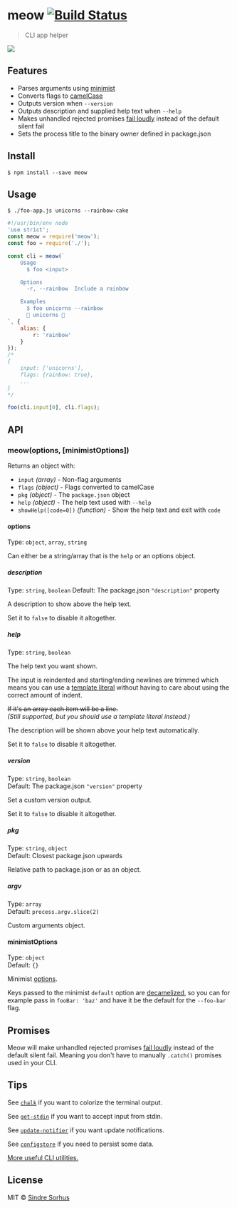 # meow [![Build Status](https://travis-ci.org/sindresorhus/meow.svg?branch=master)](https://travis-ci.org/sindresorhus/meow)

> CLI app helper

![](meow.gif)


## Features

- Parses arguments using [minimist](https://github.com/substack/minimist)
- Converts flags to [camelCase](https://github.com/sindresorhus/camelcase)
- Outputs version when `--version`
- Outputs description and supplied help text when `--help`
- Makes unhandled rejected promises [fail loudly](https://github.com/sindresorhus/loud-rejection) instead of the default silent fail
- Sets the process title to the binary owner defined in package.json


## Install

```
$ npm install --save meow
```


## Usage

```
$ ./foo-app.js unicorns --rainbow-cake
```

```js
#!/usr/bin/env node
'use strict';
const meow = require('meow');
const foo = require('./');

const cli = meow(`
	Usage
	  $ foo <input>

	Options
	  -r, --rainbow  Include a rainbow

	Examples
	  $ foo unicorns --rainbow
	  🌈 unicorns 🌈
`, {
	alias: {
		r: 'rainbow'
	}
});
/*
{
	input: ['unicorns'],
	flags: {rainbow: true},
	...
}
*/

foo(cli.input[0], cli.flags);
```


## API

### meow(options, [minimistOptions])

Returns an object with:

- `input` *(array)* - Non-flag arguments
- `flags` *(object)* - Flags converted to camelCase
- `pkg` *(object)* - The `package.json` object
- `help` *(object)* - The help text used with `--help`
- `showHelp([code=0])` *(function)* - Show the help text and exit with `code`

#### options

Type: `object`, `array`, `string`

Can either be a string/array that is the `help` or an options object.

##### description

Type: `string`, `boolean`
Default: The package.json `"description"` property

A description to show above the help text.

Set it to `false` to disable it altogether.

##### help

Type: `string`, `boolean`

The help text you want shown.

The input is reindented and starting/ending newlines are trimmed which means you can use a [template literal](https://developer.mozilla.org/en/docs/Web/JavaScript/Reference/template_strings) without having to care about using the correct amount of indent.

<del>If it's an array each item will be a line.</del>  
*(Still supported, but you should use a template literal instead.)*

The description will be shown above your help text automatically.

Set it to `false` to disable it altogether.

##### version

Type: `string`, `boolean`  
Default: The package.json `"version"` property

Set a custom version output.

Set it to `false` to disable it altogether.

##### pkg

Type: `string`, `object`  
Default: Closest package.json upwards

Relative path to package.json or as an object.

##### argv

Type: `array`  
Default: `process.argv.slice(2)`

Custom arguments object.

#### minimistOptions

Type: `object`  
Default: `{}`

Minimist [options](https://github.com/substack/minimist#var-argv--parseargsargs-opts).

Keys passed to the minimist `default` option are [decamelized](https://github.com/sindresorhus/decamelize), so you can for example pass in `fooBar: 'baz'` and have it be the default for the `--foo-bar` flag.


## Promises

Meow will make unhandled rejected promises [fail loudly](https://github.com/sindresorhus/loud-rejection) instead of the default silent fail. Meaning you don't have to manually `.catch()` promises used in your CLI.


## Tips

See [`chalk`](https://github.com/chalk/chalk) if you want to colorize the terminal output.

See [`get-stdin`](https://github.com/sindresorhus/get-stdin) if you want to accept input from stdin.

See [`update-notifier`](https://github.com/yeoman/update-notifier) if you want update notifications.

See [`configstore`](https://github.com/yeoman/configstore) if you need to persist some data.

[More useful CLI utilities.](https://github.com/sindresorhus/awesome-nodejs#command-line-utilities)


## License

MIT © [Sindre Sorhus](http://sindresorhus.com)
